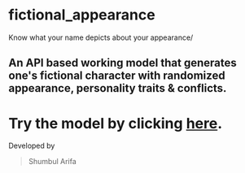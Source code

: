 # fictional_appearance
Know what your name depicts about your appearance/
## An API based working model that generates one's fictional character with randomized appearance, personality traits & conflicts.

# Try the model by clicking [here](https://shumbul.github.io/fictional_appearance/).

Developed by<br>
> Shumbul Arifa
